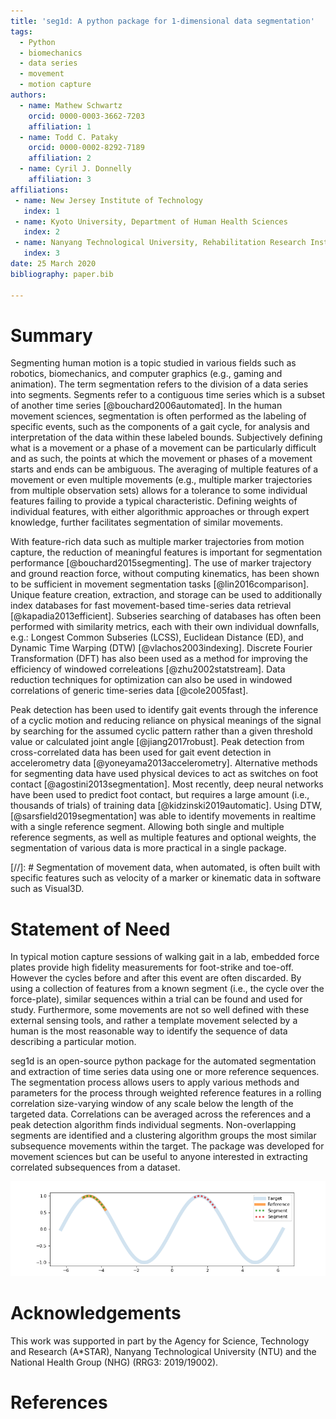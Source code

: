 ```yaml
---
title: 'seg1d: A python package for 1-dimensional data segmentation'
tags:
  - Python
  - biomechanics
  - data series
  - movement
  - motion capture
authors:
  - name: Mathew Schwartz
    orcid: 0000-0003-3662-7203
    affiliation: 1
  - name: Todd C. Pataky
    orcid: 0000-0002-8292-7189
    affiliation: 2
  - name: Cyril J. Donnelly
    affiliation: 3
affiliations:
 - name: New Jersey Institute of Technology
   index: 1
 - name: Kyoto University, Department of Human Health Sciences
   index: 2
 - name: Nanyang Technological University, Rehabilitation Research Institute of Singapore
   index: 3
date: 25 March 2020
bibliography: paper.bib

---
```


# Summary

Segmenting human motion is a topic studied in various fields such as robotics, biomechanics, and computer graphics (e.g., gaming and animation). The term segmentation refers to the division of a data series into segments. Segments refer to a contiguous time series which is a subset of another time series [@bouchard2006automated]. In the human movement sciences, segmentation is often performed as the labeling of specific events, such as the components of a gait cycle, for analysis and interpretation of the data within these labeled bounds. Subjectively defining what is a movement or a phase of a movement can be particularly difficult and as such, the points at which the movement or phases of a movement starts and ends can be ambiguous. The averaging of multiple features of a movement or even multiple movements (e.g., multiple marker trajectories from multiple observation sets) allows for a tolerance to some individual features failing to provide a typical characteristic. Defining weights of individual features, with either algorithmic approaches or through expert knowledge, further facilitates segmentation of similar movements. 

With feature-rich data such as multiple marker trajectories from motion capture, the reduction of meaningful features is important for segmentation performance [@bouchard2015segmenting]. The use of marker trajectory and ground reaction force, without computing kinematics, has been shown to be sufficient in movement segmentation tasks [@lin2016comparison]. Unique feature creation, extraction, and storage can be used to additionally index databases for fast movement-based time-series data retrieval [@kapadia2013efficient]. Subseries searching of databases has often been performed with similarity metrics, each with their own individual downfalls, e.g.: Longest Common Subseries (LCSS), Euclidean Distance (ED), and Dynamic Time Warping (DTW) [@vlachos2003indexing]. Discrete Fourier Transformation (DFT) has also been used as a method for improving the efficiency of windowed correleations [@zhu2002statstream]. Data reduction techniques for optimization can also be used in windowed correlations of generic time-series data [@cole2005fast].

Peak detection has been used to identify gait events through the inference of a cyclic motion and reducing reliance on physical meanings of the signal by searching for the assumed cyclic pattern rather than a given threshold value or calculated joint angle [@jiang2017robust]. Peak detection from cross-correlated data has been used for gait event detection in accelerometry data [@yoneyama2013accelerometry]. Alternative methods for segmenting data have used physical devices to act as switches on foot contact [@agostini2013segmentation]. Most recently, deep neural networks have been used to predict foot contact, but requires a large amount (i.e., thousands of trials) of training data [@kidzinski2019automatic]. Using DTW, [@sarsfield2019segmentation] was able to identify movements in realtime with a single reference segment. Allowing both single and multiple reference segments, as well as multiple features and optional weights, the segmentation of various data is more practical in a single package.  

[//]: # Segmentation of movement data, when automated, is often built with specific features such as velocity of a marker or kinematic data in software such as Visual3D. 


# Statement of Need

In typical motion capture sessions of walking gait in a lab, embedded force plates provide high fidelity measurements for foot-strike and toe-off. However the cycles before and after this event are often discarded. By using a collection of features from a known segment (i.e., the cycle over the force-plate), similar sequences within a trial can be found and used for study. Furthermore, some movements are not so well defined with these external sensing tools, and rather a template movement selected by a human is the most reasonable way to identify the sequence of data describing a particular motion. 

seg1d is an open-source python package for the automated segmentation and extraction of time series data using one or more reference sequences. The segmentation process allows users to apply various methods and parameters for the process through weighted reference features in a rolling correlation size-varying window of any scale below the length of the targeted data. Correlations can be averaged across the references and a peak detection algorithm finds individual segments. Non-overlapping segments are identified and a clustering algorithm groups the most similar subsequence movements within the target. The package was developed for movement sciences but can be useful to anyone interested in extracting correlated subsequences from a dataset. 

![Sample segments in a timeseries from a reference \label{fig:example}](api_basic-1.png)


# Acknowledgements

This work was supported in part by the Agency for Science, Technology and Research (A\*STAR), Nanyang Technological University (NTU) and the National Health Group (NHG) (RRG3: 2019/19002).

# References

